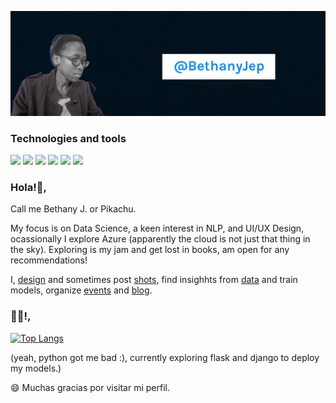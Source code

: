 

<!--
**BethanyJep/BethanyJep** is a ✨ _special_ ✨ repository because its `README.md` (this file) appears on your GitHub profile.
[![Bethany's github stats](https://github-readme-stats.vercel.app/api?username=bethanyjep)](https://github.com/anuraghazra/github-readme-stats)
[![Top Langs](https://github-readme-stats.vercel.app/api/top-langs/?username=BethanyJep)](https://github.com/anuraghazra/github-readme-stats)
[![Bethany's github stats](https://github-readme-stats.vercel.app/api?username=bethanyjep)](https://github.com/anuraghazra/github-readme-stats)
Here are some ideas to get you started:
-->
[![Header](https://github.com/BethanyJep/100DaysOfDesign/blob/master/github-header-final.png "Header")](https://bethanyjep.live/)

### Technologies and tools
![](https://img.shields.io/badge/Code-Python-informational?style=flat&logo=<LOGO_NAME>&logoColor=white&color=2bbc8a)
![](https://img.shields.io/badge/Code-JavaScript-informational?style=flat&logo=<LOGO_NAME>&logoColor=white&color=2bbc8a)
![](https://img.shields.io/badge/Editor-VSCode-informational?style=flat&logo=<LOGO_NAME>&logoColor=white&color=2bbc8a)
![](https://img.shields.io/badge/CLoud-Azure-informational?style=flat&logo=<LOGO_NAME>&logoColor=white&color=2bbc8a)
![](https://img.shields.io/badge/Design-Figma-informational?style=flat&logo=<LOGO_NAME>&logoColor=white&color=2bbc8a)
![](https://img.shields.io/badge/Design-Photoshop-informational?style=flat&logo=<LOGO_NAME>&logoColor=white&color=2bbc8a)

### Hola!👋, 
Call me Bethany J. or Pikachu. 

My focus is on Data Science, a keen interest in NLP, and UI/UX Design, ocassionally I explore Azure (apparently the cloud is not just that thing in the sky). Exploring is my jam and get lost in books, am open for any recommendations!

I, [design](https://www.behance.net/BethanyJep) and sometimes post [shots](https://dribbble.com/InnCreate), find insighhts from [data](https://github.com/BethanyJep) and train models, organize [events](https://www.meetup.com/MS-Ambassadors-KE/) and [blog](https://bethanyjep.live/).

### 👩‍💻!, 
[![Top Langs](https://github-readme-stats.vercel.app/api/top-langs/?username=BethanyJep)](https://github.com/anuraghazra/github-readme-stats)

(yeah, python got me bad :), currently exploring flask and django to deploy my models.)

😄 Muchas gracias por visitar mi perfil. 








